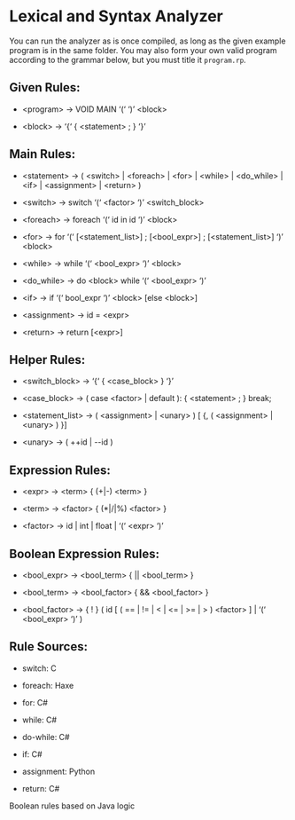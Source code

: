 # Lexical and Syntax Analyzer

  

You can run the analyzer as is once compiled, as long as the given example program is in the same folder. You may also form your own valid program according to the grammar below, but you must title it `program.rp`.

  

## Given Rules:

- \<program> -> VOID MAIN ‘(‘ ‘)’ \<block\>

- \<block> -> ‘{‘ { \<statement\> ; } ‘}’

  

## Main Rules:

- \<statement> -> ( \<switch> | \<foreach> | \<for> | \<while> | \<do_while> | \<if> | \<assignment> | \<return> )

- \<switch> -> switch ‘(‘ \<factor> ‘)’ \<switch_block>

- \<foreach> -> foreach ‘(‘ id in id ‘)’ \<block>

- \<for> -> for ‘(‘ [\<statement_list>] ; [\<bool_expr>] ; [\<statement_list>] ‘)’ \<block>

- \<while> -> while ‘(‘ \<bool_expr> ‘)’ \<block>

- \<do_while> -> do \<block> while ‘(‘ \<bool_expr> ‘)’

- \<if> -> if ‘(‘ bool_expr ‘)’ \<block> [else \<block>]

- \<assignment> -> id = \<expr>

- \<return> -> return [\<expr>]

  

## Helper Rules:

- \<switch_block> -> ‘{‘ { \<case_block> } ‘}’

- \<case_block> -> ( case \<factor> | default ): { \<statement> ; } break;

- \<statement_list> -> ( \<assignment> | \<unary> ) [ {, ( \<assignment> | \<unary> ) }]

- \<unary> -> ( ++id | --id )

  

## Expression Rules:

- \<expr> -> \<term> { (+|-) \<term> }

- \<term> -> \<factor> { (*|/|%) \<factor> }

- \<factor> -> id | int | float | ‘(‘ \<expr> ‘)’

  

## Boolean Expression Rules:

- \<bool_expr> -> \<bool_term> { || \<bool_term> }

- \<bool_term> -> \<bool_factor> { && \<bool_factor> }

- \<bool_factor> -> { ! } ( id [ ( == | != | < | <= | >= | > ) \<factor> ] | ‘(‘ \<bool_expr> ‘)’ )

  

## Rule Sources:

- switch: C

- foreach: Haxe

- for: C#

- while: C#

- do-while: C#

- if: C#

- assignment: Python

- return: C#

Boolean rules based on Java logic
